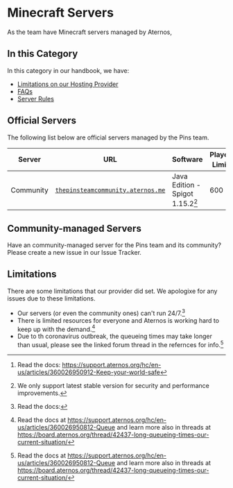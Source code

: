 # Minecraft Servers
As the team have Minecraft servers managed by Aternos,

## In this Category
In this category in our handbook, we have:

* [Limitations on our Hosting Provider](#limitations)
* [FAQs](faqs)
* [Server Rules](server-rules)

## Official Servers
The following list below are official servers managed by the Pins team.

| Server | URL | Software | Players Limit[^3] |
| ------ | --- | -------- | ----- |
| Community | [`thepinsteamcommunity.aternos.me`](https://thepinsteamcommunity.aternos.me) | Java Edition - Spigot 1.15.2[^1] | 600 |

## Community-managed Servers
Have an community-managed server for the Pins team and its community? Please create a new issue in our Issue Tracker.

## Limitations
There are some limitations that our provider did set. We apologixe for any issues due to these limitations.

* Our servers (or even the community ones) can't run 24/7.[^2]
* There is limited resources for everyone and Aternos is working hard to keep up with the demand.[^4]
* Due to th coronavirus outbreak, the queueing times may take longer than usual, please see the linked forum thread in the refernces for info.[^4]

[^1]: We only support latest stable version for security and performance improvements.
[^2]: Read the docs: 
[^3]: Read the docs: https://support.aternos.org/hc/en-us/articles/360026950912-Keep-your-world-safe
[^4]: Read the docs at https://support.aternos.org/hc/en-us/articles/360026950812-Queue and learn more also in threads at https://board.aternos.org/thread/42437-long-queueing-times-our-current-situation/